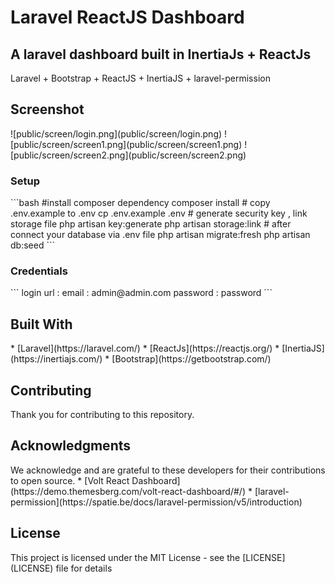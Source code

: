 <h1>Laravel ReactJS Dashboard</h1>

<h2>A laravel dashboard built in InertiaJs + ReactJs</h2>
<p>Laravel + Bootstrap + ReactJS + InertiaJS + laravel-permission </p>

<h2>Screenshot</h2>
![public/screen/login.png](public/screen/login.png)
![public/screen/screen1.png](public/screen/screen1.png)
![public/screen/screen2.png](public/screen/screen2.png)


<h3>Setup</h3>
```bash
#install composer dependency
composer install
# copy .env.example to .env
cp .env.example .env
# generate security key , link storage file
php artisan key:generate
php artisan storage:link
# after connect your database via .env file
php artisan migrate:fresh
php artisan db:seed
```

<h3>Credentials</h3>
```
login url : <http://127.0.0.1:8000/login>
email : admin@admin.com
password : password
```


<h2>Built With</h2>
* [Laravel](https://laravel.com/)
* [ReactJs](https://reactjs.org/)
* [InertiaJS](https://inertiajs.com/)
* [Bootstrap](https://getbootstrap.com/)

<h2>Contributing</h2>
Thank you for contributing to this repository.

<h2>Acknowledgments</h2>
We acknowledge and are grateful to these developers for their contributions to open source.
* [Volt React Dashboard](https://demo.themesberg.com/volt-react-dashboard/#/)
* [laravel-permission](https://spatie.be/docs/laravel-permission/v5/introduction)


<h2>License</h2>
This project is licensed under the MIT License - see the [LICENSE](LICENSE) file for details
